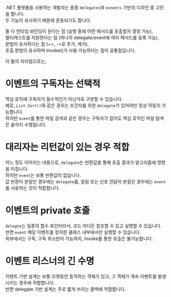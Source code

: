 .NET 플랫폼을 사용하는 개발자는 종종 `delegates`와 `evnents` 기반의 디자인 중 고민을 합니다.        
두 기능이 유사하기 때문에 혼동되기도 합니다.   

둘 다 런타임 바인딩이 된다는 점 (실행 중에 어떤 메서드를 호출할지 결정 가능),          
멀티캐스트를 지원한다는 점 (하나의 delegate/event에 여러 메서드를 등록 가능),         
문법이 유사하다는 점 (+=, -=로 추가, 제거),        
호출 문법이 유사하며 Invoke()가 사용 가능하다는 점이 공통점입니다.        

이 둘의 차이점으로는,
# 이벤트의 구독자는 선택적
핵심 로직에 구독자가 필수적인가 아닌가로 구분할 수 있습니다.       
예로, `List.Sort()`와 같은 경우는 조건자를 위한 `delegate`가 있어야만 정상 작동이 가능합니다.       
하지만 `event`를 통한 파일 검색과 같은 경우는 구독자가 없어도 핵심 로직인 파일 탐색은 끝까지 수행됩니다.        

# 대리자는 리턴값이 있는 경우 적합
어느 정도 이어지는 내용으로, `delegate`는 반환값을 통해 호출 결과가 알고리즘에 영향을 미칩니다.       
하지만 `event`는 보통 반환값이 없습니다.        
값 반환이 본질인 경우에는 `delegate`를, 알림 또는 신호 전달이 본질인 경우에는 `event`를 사용하는 것이 적합합니다.    

# 이벤트의 private 호출
`delegte`는 일종의 함수 포인터라서, 코드 어디든 참조할 수 있고 실행할 수 있습니다.            
반면 `event` 해당 이벤트를 정의한 클래스 내부에서만 실행할 수 있습니다.       
외부에서는 구독, 구독 취소만이 가능하지, Invoke를 통한 호출은 불가능합니다.         

# 이벤트 리스너의 긴 수명
이벤트 기반 설계는 보통 오랫동안 동작하는 객체가 있고, 그 객체가 계속 이벤트를 발생시키는 경우에 적합합니다.       
반면 delegate 기반 설계는 주로 짧게 쓰이는 콜백에 적합합니다.          
